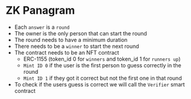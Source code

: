 # ZK Panagram

- Each `answer` is a `round`
- The owner is the only person that can start the round
- The round needs to have a minimum duration
- There needs to be a `winner` to start the next round
- The contract needs to be an NFT contract 
    - ERC-1155 (token_id 0 for `winners` and token_id 1 for `runners up`)
    - `Mint ID 0` if the user is the first person to guess correctly in the round
    - `Mint ID 1` if they got it correct but not the first one in that round
- To check if the users guess is correct we will call the `Verifier` smart contract